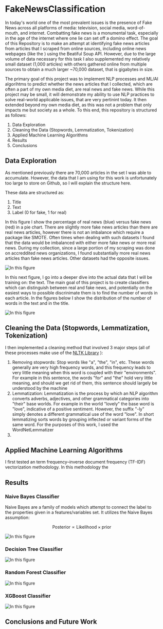 # FakeNewsClassification


In today's world one of the most prevalent issues is the presence of Fake News across all platforms of media: television, social media, word-of-mouth, and internet.  Combatting fake news is a monumental task, especially in the age of the internet where one lie can set off a domino effect.  The goal of this Repository is to make an attempt at identifying fake news articles from articles that I scraped from online sources, including online news webpages (like the ) using the Beatiful Soup API.  However, due to the large volume of data necessary for this task I also supplemented my relatively small dataset (1,000 articles) with others gathered online from multiple sources to obtain a much larger ~70,000 dataset, that is gigabytes in size.  

The primary goal of this project was to implement NLP processes and ML/AI algorihtms to predict whether the news articles that I collected, which are often a part of my own media diet, are real news and fake news.  While this project may be small, it will demonstrate my ability to use NLP practices to solve real-world applicable issues, that are very pertinint today.  It then extended beyond my own media diet, as this was not a problem that only impacts me but society as a whole.  To this end, this repository is structured as follows: 

1. Data Exploration
2. Cleaning the Data (Stopwords, Lemmatization, Tokenization) 
3. Applied Machine Learning Algorithms
4. Results
5. Conclusions


## Data Exploration ##

As mentioned previously there are 70,000 articles in the set I was able to accumulate.  However, the data that I am using for this work is unfortunately too large to store on Github, so I will explain the structure here.  

These data are structured as: 
  1. Title
  2. Text
  3. Label (0 for fake, 1 for real) 


In this figure I show the percentage of real news (blue) versus fake news (red) in a pie chart.  There are slightly more fake news articles than there are real news articles, however there is not an imbalance which require a package like SMOTE.  Often times when dealing with such datasets I found that the data would be imbalanced with either more fake news or more real news.  During my collection, since a large portion of my scraping was done on accreddited news organizations, I found substantially more real news articles than fake news articles.  Other datasets had the opposite issues.

![In this figure ](DataExploration_Plots/real_vs_fake.png)


In this next figure, I go into a deeper dive into the actual data that I will be training on: the text.  The main goal of this project is to create classifiers which can distinguish between real and fake news, and potentially on the easiest ways to possible discrinimate them is to find the number of words in each article.  In the figures below I show the distribution of the number of words in the text and in the title.  

![In this figure](DataExploration_Plots/length_Of_articles.png)



## Cleaning the Data (Stopwords, Lemmatization, Tokenization) ##

I then implemented a cleaning method that involved 3 major steps (all of these processes make use of the [NLTK Library](https://pythonspot.com/nltk-stop-words) ):
  1. Removing stopwords: Stop words like "a", "the", "in", etc.  These words generally are very high frequency words, and this frequency leads to very little meaning when this word is coupled with their "environments".  For example in this sentence, the words "for" and "the" hold very little meaning, and should we get rid of them, this sentence should largely be understood by the machine
  2. Lemmatization: Lemmatization is the process by which an NLP algorithm converts adverbs, adjectives, and other grammatical categories into "their" base worlds.  For example in the world "lovely" the base word is "love", indicative of a positive sentiment.  However, the suffix "-ly" simply denotes a different grammatical use of the word "love".  In short lemmatizing sorts words by grouping inflected or variant forms of the same word.  For the purposes of this work, I used the WordNetLemmatizer
  3. 
## Applied Machine Learning Algorithms ##
I first tested an term frequency–inverse document frequency (TF-IDF) vectorization methodology.  In this methodology the 
## Results ## 

### Naive Bayes Classifier ### 

Naive Bayes are a family of models which attempt to connect the label to the properties given in a features/variables set.  It utilizes the Naive Bayes assumption: 

$$ \mathrm{Posterior} \propto \mathrm{Likelihood} \times \mathrm{prior} $$

![In this figure](ConfusionMatrices/multiNB_confusion.png)

### Decision Tree Classifier ### 
![In this figure](ConfusionMatrices/dct_confusion.png)

### Random Forest Classifier ###
![In this figure](ConfusionMatrices/rfc_confusion.png)

### XGBoost Classifier ###
![In this figure](ConfusionMatrices/rfc_confusion.png)

## Conclusions and Future Work ##
